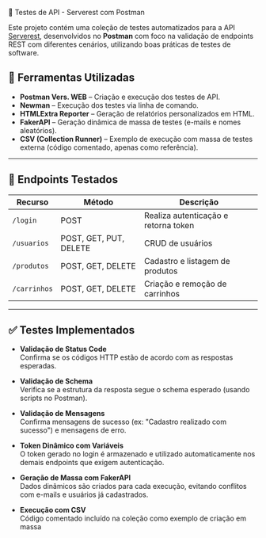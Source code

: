 🧪 Testes de API - Serverest com Postman

Este projeto contém uma coleção de testes automatizados para a API [Serverest](https://serverest.dev/), desenvolvidos no **Postman** com foco na validação de endpoints REST com diferentes cenários, utilizando boas práticas de testes de software.

## 🔧 Ferramentas Utilizadas

- **Postman Vers. WEB** – Criação e execução dos testes de API.
- **Newman** – Execução dos testes via linha de comando.
- **HTMLExtra Reporter** – Geração de relatórios personalizados em HTML.
- **FakerAPI** – Geração dinâmica de massa de testes (e-mails e nomes aleatórios).
- **CSV (Collection Runner)** – Exemplo de execução com massa de testes externa (código comentado, apenas como referência).

---

## 🔗 Endpoints Testados

| Recurso     | Método            | Descrição                             |
|-------------|-------------------|---------------------------------------|
| `/login`    | POST              | Realiza autenticação e retorna token |
| `/usuarios` | POST, GET, PUT, DELETE | CRUD de usuários                   |
| `/produtos` | POST, GET, DELETE | Cadastro e listagem de produtos       |
| `/carrinhos`| POST, GET, DELETE | Criação e remoção de carrinhos        |

---

## ✅ Testes Implementados

- **Validação de Status Code**  
  Confirma se os códigos HTTP estão de acordo com as respostas esperadas.

- **Validação de Schema**  
  Verifica se a estrutura da resposta segue o schema esperado (usando scripts no Postman).

- **Validação de Mensagens**  
  Confirma mensagens de sucesso (ex: "Cadastro realizado com sucesso") e mensagens de erro.

- **Token Dinâmico com Variáveis**  
  O token gerado no login é armazenado e utilizado automaticamente nos demais endpoints que exigem autenticação.

- **Geração de Massa com FakerAPI**  
  Dados dinâmicos são criados para cada execução, evitando conflitos com e-mails e usuários já cadastrados.

- **Execução com CSV**  
  Código comentado incluído na coleção como exemplo de criação em massa
